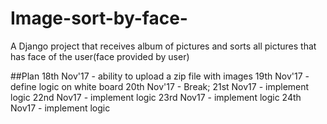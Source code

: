 # Image-sort-by-face-
A Django project that receives album of pictures and sorts all pictures that has face of the user(face provided by user)

##Plan 
  18th Nov'17 - ability to upload a zip file with images
  19th Nov'17 - define logic on white board
  20th Nov'17 - Break;
  21st Nov17 - implement logic
  22nd Nov17 - implement logic
  23rd Nov17 - implement logic
  24th Nov17 - implement logic


